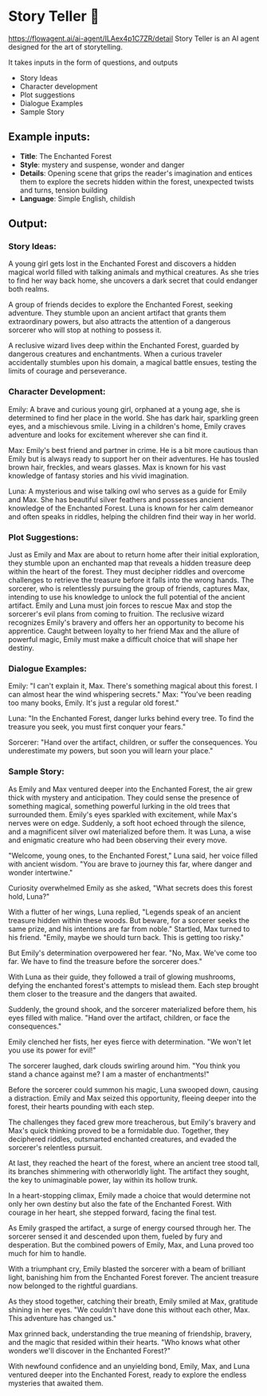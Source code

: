 # Story Teller 📖
https://flowagent.ai/ai-agent/ILAex4p1C7ZR/detail
Story Teller is an AI agent designed for the art of storytelling. 

It takes inputs in the form of questions, and outputs 
* Story Ideas
* Character development
* Plot suggestions
* Dialogue Examples
* Sample Story

## Example inputs:
* **Title**: The Enchanted Forest
* **Style**: mystery and suspense, wonder and danger
* **Details**: Opening scene that grips the reader's imagination and entices them to explore the secrets hidden within the forest, unexpected twists and turns, tension building
* **Language**: Simple English, childish

## Output:
### Story Ideas:

A young girl gets lost in the Enchanted Forest and discovers a hidden magical world filled with talking animals and mythical creatures. As she tries to find her way back home, she uncovers a dark secret that could endanger both realms.

A group of friends decides to explore the Enchanted Forest, seeking adventure. They stumble upon an ancient artifact that grants them extraordinary powers, but also attracts the attention of a dangerous sorcerer who will stop at nothing to possess it.

A reclusive wizard lives deep within the Enchanted Forest, guarded by dangerous creatures and enchantments. When a curious traveler accidentally stumbles upon his domain, a magical battle ensues, testing the limits of courage and perseverance.

### Character Development:

Emily: A brave and curious young girl, orphaned at a young age, she is determined to find her place in the world. She has dark hair, sparkling green eyes, and a mischievous smile. Living in a children's home, Emily craves adventure and looks for excitement wherever she can find it.

Max: Emily's best friend and partner in crime. He is a bit more cautious than Emily but is always ready to support her on their adventures. He has tousled brown hair, freckles, and wears glasses. Max is known for his vast knowledge of fantasy stories and his vivid imagination.

Luna: A mysterious and wise talking owl who serves as a guide for Emily and Max. She has beautiful silver feathers and possesses ancient knowledge of the Enchanted Forest. Luna is known for her calm demeanor and often speaks in riddles, helping the children find their way in her world.

### Plot Suggestions:

Just as Emily and Max are about to return home after their initial exploration, they stumble upon an enchanted map that reveals a hidden treasure deep within the heart of the forest. They must decipher riddles and overcome challenges to retrieve the treasure before it falls into the wrong hands.
The sorcerer, who is relentlessly pursuing the group of friends, captures Max, intending to use his knowledge to unlock the full potential of the ancient artifact. Emily and Luna must join forces to rescue Max and stop the sorcerer's evil plans from coming to fruition.
The reclusive wizard recognizes Emily's bravery and offers her an opportunity to become his apprentice. Caught between loyalty to her friend Max and the allure of powerful magic, Emily must make a difficult choice that will shape her destiny.

### Dialogue Examples:

Emily: "I can't explain it, Max. There's something magical about this forest. I can almost hear the wind whispering secrets." Max: "You've been reading too many books, Emily. It's just a regular old forest."

Luna: "In the Enchanted Forest, danger lurks behind every tree. To find the treasure you seek, you must first conquer your fears."

Sorcerer: "Hand over the artifact, children, or suffer the consequences. You underestimate my powers, but soon you will learn your place."

### Sample Story:
As Emily and Max ventured deeper into the Enchanted Forest, the air grew thick with mystery and anticipation. They could sense the presence of something magical, something powerful lurking in the old trees that surrounded them. Emily's eyes sparkled with excitement, while Max's nerves were on edge.
Suddenly, a soft hoot echoed through the silence, and a magnificent silver owl materialized before them. It was Luna, a wise and enigmatic creature who had been observing their every move.

"Welcome, young ones, to the Enchanted Forest," Luna said, her voice filled with ancient wisdom. "You are brave to journey this far, where danger and wonder intertwine."

Curiosity overwhelmed Emily as she asked, "What secrets does this forest hold, Luna?"

With a flutter of her wings, Luna replied, "Legends speak of an ancient treasure hidden within these woods. But beware, for a sorcerer seeks the same prize, and his intentions are far from noble."
Startled, Max turned to his friend. "Emily, maybe we should turn back. This is getting too risky."

But Emily's determination overpowered her fear. "No, Max. We've come too far. We have to find the treasure before the sorcerer does."

With Luna as their guide, they followed a trail of glowing mushrooms, defying the enchanted forest's attempts to mislead them. Each step brought them closer to the treasure and the dangers that awaited.

Suddenly, the ground shook, and the sorcerer materialized before them, his eyes filled with malice. "Hand over the artifact, children, or face the consequences."

Emily clenched her fists, her eyes fierce with determination. "We won't let you use its power for evil!"

The sorcerer laughed, dark clouds swirling around him. "You think you stand a chance against me? I am a master of enchantments!"

Before the sorcerer could summon his magic, Luna swooped down, causing a distraction. Emily and Max seized this opportunity, fleeing deeper into the forest, their hearts pounding with each step.

The challenges they faced grew more treacherous, but Emily's bravery and Max's quick thinking proved to be a formidable duo. Together, they deciphered riddles, outsmarted enchanted creatures, and evaded the sorcerer's relentless pursuit.

At last, they reached the heart of the forest, where an ancient tree stood tall, its branches shimmering with otherworldly light. The artifact they sought, the key to unimaginable power, lay within its hollow trunk.

In a heart-stopping climax, Emily made a choice that would determine not only her own destiny but also the fate of the Enchanted Forest. With courage in her heart, she stepped forward, facing the final test.

As Emily grasped the artifact, a surge of energy coursed through her. The sorcerer sensed it and descended upon them, fueled by fury and desperation. But the combined powers of Emily, Max, and Luna proved too much for him to handle.

With a triumphant cry, Emily blasted the sorcerer with a beam of brilliant light, banishing him from the Enchanted Forest forever. The ancient treasure now belonged to the rightful guardians.

As they stood together, catching their breath, Emily smiled at Max, gratitude shining in her eyes. "We couldn't have done this without each other, Max. This adventure has changed us."

Max grinned back, understanding the true meaning of friendship, bravery, and the magic that resided within their hearts. "Who knows what other wonders we'll discover in the Enchanted Forest?"

With newfound confidence and an unyielding bond, Emily, Max, and Luna ventured deeper into the Enchanted Forest, ready to explore the endless mysteries that awaited them.

